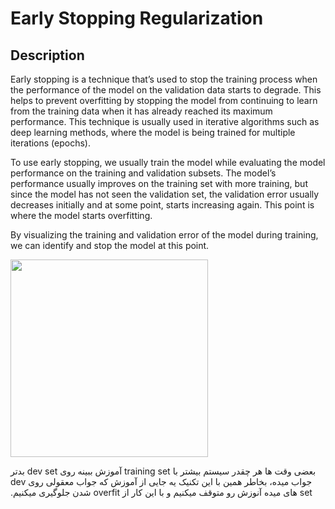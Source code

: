# Early Stopping Regularization

## Description

Early stopping is a technique that’s used to stop the training process when the performance of the model on the validation data starts to degrade. This helps to prevent overfitting by stopping the model from continuing to learn from the training data when it has already reached its maximum performance. This technique is usually used in iterative algorithms such as deep learning methods, where the model is being trained for multiple iterations (epochs).

To use early stopping, we usually train the model while evaluating the model performance on the training and validation subsets. The model’s performance usually improves on the training set with more training, but since the model has not seen the validation set, the validation error usually decreases initially and at some point, starts increasing again. This point is where the model starts overfitting.

By visualizing the training and validation error of the model during training, we can identify and stop the model at this point.

<img src="image1.jpg" style="width:3.2899in" />

<span dir="rtl">بعضی وقت ها هر چقدر سیستم بیشتر با training set آموزش ببینه روی dev set بدتر جواب میده، بخاطر همین با این تکنیک یه جایی از آموزش که جواب معقولی روی dev set های میده آنوزش رو متوقف میکنیم و با این کار از overfit شدن جلوگیری میکنیم.</span>
